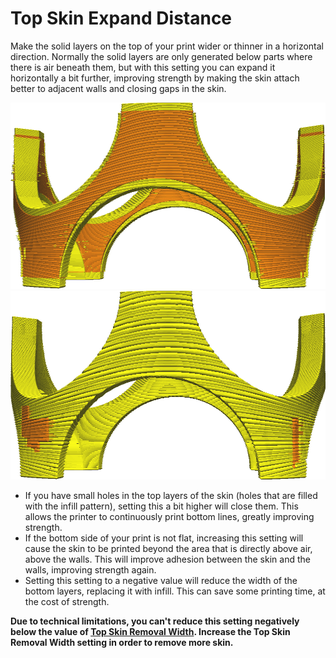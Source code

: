 Top Skin Expand Distance
====
Make the solid layers on the top of your print wider or thinner in a horizontal direction. Normally the solid layers are only generated below parts where there is air beneath them, but with this setting you can expand it horizontally a bit further, improving strength by making the skin attach better to adjacent walls and closing gaps in the skin.

![How skins (the yellow parts) normally look](images/skin_preshrink_original.png)
![Skins expanded by 1mm](images/expand_skins_expand_distance_1mm.png)

* If you have small holes in the top layers of the skin (holes that are filled with the infill pattern), setting this a bit higher will close them. This allows the printer to continuously print bottom lines, greatly improving strength.
* If the bottom side of your print is not flat, increasing this setting will cause the skin to be printed beyond the area that is directly above air, above the walls. This will improve adhesion between the skin and the walls, improving strength again.
* Setting this setting to a negative value will reduce the width of the bottom layers, replacing it with infill. This can save some printing time, at the cost of strength.

**Due to technical limitations, you can't reduce this setting negatively below the value of [Top Skin Removal Width](top_skin_preshrink.md). Increase the Top Skin Removal Width setting in order to remove more skin.**